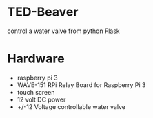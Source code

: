 # TED-Beaver
control a water valve from python Flask 

# Hardware
- raspberry pi 3
- WAVE-151 RPi Relay Board for Raspberry Pi 3
- touch screen
- 12 volt DC power
- +/-12 Voltage controllable water valve 
